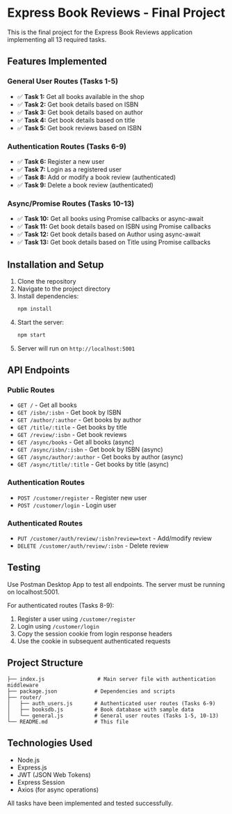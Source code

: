 # Express Book Reviews - Final Project

This is the final project for the Express Book Reviews application implementing all 13 required tasks.

## Features Implemented

### General User Routes (Tasks 1-5)
- ✅ **Task 1:** Get all books available in the shop
- ✅ **Task 2:** Get book details based on ISBN
- ✅ **Task 3:** Get book details based on author
- ✅ **Task 4:** Get book details based on title
- ✅ **Task 5:** Get book reviews based on ISBN

### Authentication Routes (Tasks 6-9)
- ✅ **Task 6:** Register a new user
- ✅ **Task 7:** Login as a registered user
- ✅ **Task 8:** Add or modify a book review (authenticated)
- ✅ **Task 9:** Delete a book review (authenticated)

### Async/Promise Routes (Tasks 10-13)
- ✅ **Task 10:** Get all books using Promise callbacks or async-await
- ✅ **Task 11:** Get book details based on ISBN using Promise callbacks
- ✅ **Task 12:** Get book details based on Author using async-await
- ✅ **Task 13:** Get book details based on Title using Promise callbacks

## Installation and Setup

1. Clone the repository
2. Navigate to the project directory
3. Install dependencies:
   ```bash
   npm install
   ```
4. Start the server:
   ```bash
   npm start
   ```
5. Server will run on `http://localhost:5001`

## API Endpoints

### Public Routes
- `GET /` - Get all books
- `GET /isbn/:isbn` - Get book by ISBN
- `GET /author/:author` - Get books by author
- `GET /title/:title` - Get books by title
- `GET /review/:isbn` - Get book reviews
- `GET /async/books` - Get all books (async)
- `GET /async/isbn/:isbn` - Get book by ISBN (async)
- `GET /async/author/:author` - Get books by author (async)
- `GET /async/title/:title` - Get books by title (async)

### Authentication Routes
- `POST /customer/register` - Register new user
- `POST /customer/login` - Login user

### Authenticated Routes
- `PUT /customer/auth/review/:isbn?review=text` - Add/modify review
- `DELETE /customer/auth/review/:isbn` - Delete review

## Testing

Use Postman Desktop App to test all endpoints. The server must be running on localhost:5001.

For authenticated routes (Tasks 8-9):
1. Register a user using `/customer/register`
2. Login using `/customer/login`
3. Copy the session cookie from login response headers
4. Use the cookie in subsequent authenticated requests

## Project Structure

```
├── index.js                 # Main server file with authentication middleware
├── package.json            # Dependencies and scripts
├── router/
│   ├── auth_users.js       # Authenticated user routes (Tasks 6-9)
│   ├── booksdb.js          # Book database with sample data
│   └── general.js          # General user routes (Tasks 1-5, 10-13)
└── README.md               # This file
```

## Technologies Used

- Node.js
- Express.js
- JWT (JSON Web Tokens)
- Express Session
- Axios (for async operations)

All tasks have been implemented and tested successfully.
